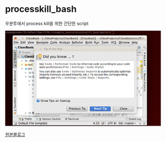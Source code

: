 # processkill_bash

우분투에서 process kill을 위한 간단한 script

![](killprocess.gif)

[원본블로그](http://blog.naver.com/adsloader/50157494404)
